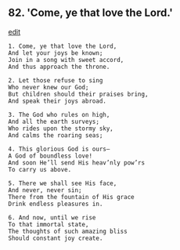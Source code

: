 
## 82.  'Come, ye that love the Lord.'
[edit](https://docs.google.com/document/d/1A7W3KtipilH9HhjV7c6cx4y6dfbizhGZ/edit?mode=html)



    1. Come, ye that love the Lord,
    And let your joys be known;
    Join in a song with sweet accord,
    And thus approach the throne.

    2. Let those refuse to sing
    Who never knew our God;
    But children should their praises bring, 
    And speak their joys abroad.

    3. The God who rules on high,
    And all the earth surveys;
    Who rides upon the stormy sky,
    And calms the roaring seas;

    4. This glorious God is ours—
    A God of boundless love!
    And soon He’ll send His heav’nly pow’rs 
    To carry us above.

    5. There we shall see His face,
    And never, never sin;
    There from the fountain of His grace 
    Drink endless pleasures in.

    6. And now, until we rise
    To that immortal state,
    The thoughts of such amazing bliss
    Should constant joy create.

